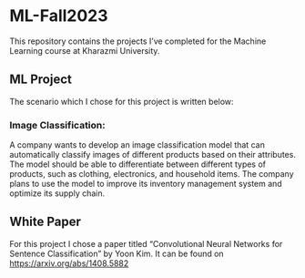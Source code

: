 # ML-Fall2023
This repository contains the projects I’ve completed for the Machine Learning course at Kharazmi University.

## ML Project
The scenario which I chose for this project is written below:
### Image Classification:
A company wants to develop an image classification model that can automatically classify images of different products based on their attributes. The model should be able to differentiate between different types of products, such as clothing, electronics, and household items. The company plans to use the model to improve its inventory management system and optimize its supply chain.

## White Paper
For this project I chose a paper titled “Convolutional Neural Networks for Sentence Classification” by Yoon Kim. It can be found on https://arxiv.org/abs/1408.5882
